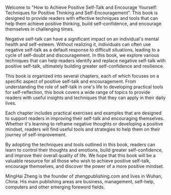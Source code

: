 
Welcome to "How to Achieve Positive Self-Talk and Encourage Yourself: Techniques for Positive Thinking and Self-Encouragement". This book is designed to provide readers with effective techniques and tools that can help them achieve positive thinking, build self-confidence, and encourage themselves in challenging times.

Negative self-talk can have a significant impact on an individual's mental health and self-esteem. Without realizing it, individuals can often use negative self-talk as a default response to difficult situations, leading to a cycle of self-doubt and discouragement. In this book, we explore various techniques that can help readers identify and replace negative self-talk with positive self-talk, ultimately building greater self-confidence and resilience.

This book is organized into several chapters, each of which focuses on a specific aspect of positive self-talk and encouragement. From understanding the role of self-talk in one's life to developing practical tools for self-reflection, this book covers a wide range of topics to provide readers with useful insights and techniques that they can apply in their daily lives.

Each chapter includes practical exercises and examples that are designed to support readers in improving their self-talk and encouraging themselves. Whether it's learning to reframe negative thoughts or developing a positive mindset, readers will find useful tools and strategies to help them on their journey of self-improvement.

By adopting the techniques and tools outlined in this book, readers can learn to control their thoughts and emotions, build greater self-confidence, and improve their overall quality of life. We hope that this book will be a valuable resource for all those who wish to achieve positive self-talk, encourage themselves, and discover the power of a more positive mindset.

MingHai Zheng is the founder of zhengpublishing.com and lives in Wuhan, China. His main publishing areas are business, management, self-help, computers and other emerging foreword fields.
